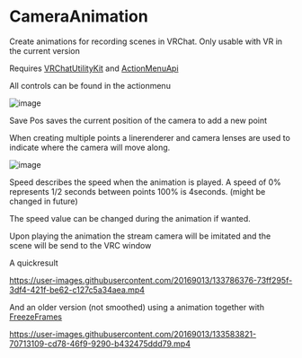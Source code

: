 # CameraAnimation
Create animations for recording scenes in VRChat. Only usable with VR in the current version


Requires [VRChatUtilityKit](https://github.com/loukylor/VRC-Mods/tree/main/VRChatUtilityKit) and [ActionMenuApi](https://github.com/gompocp/ActionMenuApi)

All controls can be found in the actionmenu

![image](https://user-images.githubusercontent.com/20169013/133786029-e9065da8-a1f7-40ce-857a-4608afe5b747.png)

Save Pos saves the current position of the camera to add a new point

When creating multiple points a linerenderer and camera lenses are used to indicate where the camera will move along.

![image](https://user-images.githubusercontent.com/20169013/133582714-89299853-4aab-48b6-939e-c167866c77d1.png)

Speed describes the speed when the animation is played. A speed of 0% represents 1/2 seconds between points 100% is 4seconds. (might be changed in future)

The speed value can be changed during the animation if wanted.

Upon playing the animation the stream camera will be imitated and the scene will be send to the VRC window

A quickresult 

https://user-images.githubusercontent.com/20169013/133786376-73ff295f-3df4-421f-be62-c127c5a34aea.mp4

And an older version (not smoothed) using a animation together with [FreezeFrames](https://github.com/Er1807/FreezeFrame)

https://user-images.githubusercontent.com/20169013/133583821-70713109-cd78-46f9-9290-b432475ddd79.mp4
